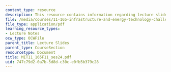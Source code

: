 ```yaml
---
content_type: resource
description: This resource contains information regarding lecture slides.
file: /media/courses/11-165-infrastructure-and-energy-technology-challenges-fall-2011/747c79d20a7b5d8dc30ce0fb5b379c28_MIT11_165F11_ses24.pdf
file_type: application/pdf
learning_resource_types:
- Lecture Notes
ocw_type: OCWFile
parent_title: Lecture Slides
parent_type: CourseSection
resourcetype: Document
title: MIT11_165F11_ses24.pdf
uid: 747c79d2-0a7b-5d8d-c30c-e0fb5b379c28
---
```

